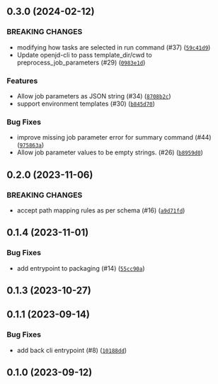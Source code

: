 ## 0.3.0 (2024-02-12)

### BREAKING CHANGES
* modifying how tasks are selected in run command (#37) ([`59c41d9`](https://github.com/OpenJobDescription/openjd-cli/commit/59c41d90eda95e666e49c37d1fdfe0d570742b32))
* Update openjd-cli to pass template_dir/cwd to preprocess_job_parameters (#29) ([`0983e1d`](https://github.com/OpenJobDescription/openjd-cli/commit/0983e1d0e3cece60ef825ec2d1b86dc20f2da22d))

### Features
* Allow job parameters as JSON string (#34) ([`8708b2c`](https://github.com/OpenJobDescription/openjd-cli/commit/8708b2ced5945465fd6706d95eac0bb1ac6317ca))
* support environment templates (#30) ([`b845d70`](https://github.com/OpenJobDescription/openjd-cli/commit/b845d70944863c11c308b50669cbdf99d037eeb3))

### Bug Fixes
* improve missing job parameter error for summary command (#44) ([`975863a`](https://github.com/OpenJobDescription/openjd-cli/commit/975863a7097d536ca786561e0adec665bb0eec77))
* Allow job parameter values to be empty strings. (#26) ([`b8959d0`](https://github.com/OpenJobDescription/openjd-cli/commit/b8959d077cc5cd4697f101ba3e45adceddb4ccac))

## 0.2.0 (2023-11-06)

### BREAKING CHANGES
* accept path mapping rules as per schema (#16) ([`a9d71fd`](https://github.com/OpenJobDescription/openjd-cli/commit/a9d71fd0ddba50cda9a6edeec93ad1cf3ce67fbd))



## 0.1.4 (2023-11-01)



### Bug Fixes
* add entrypoint to packaging (#14) ([`55cc90a`](https://github.com/OpenJobDescription/openjd-cli/commit/55cc90a58ec85271c4b84d392ddc627225a8bde9))

## 0.1.3 (2023-10-27)




## 0.1.1 (2023-09-14)



### Bug Fixes
* add back cli entrypoint (#8) ([`10188dd`](https://github.com/OpenJobDescription/openjd-cli/commit/10188ddf971dc51b043994858719fe91bbce8a68))

## 0.1.0 (2023-09-12)




